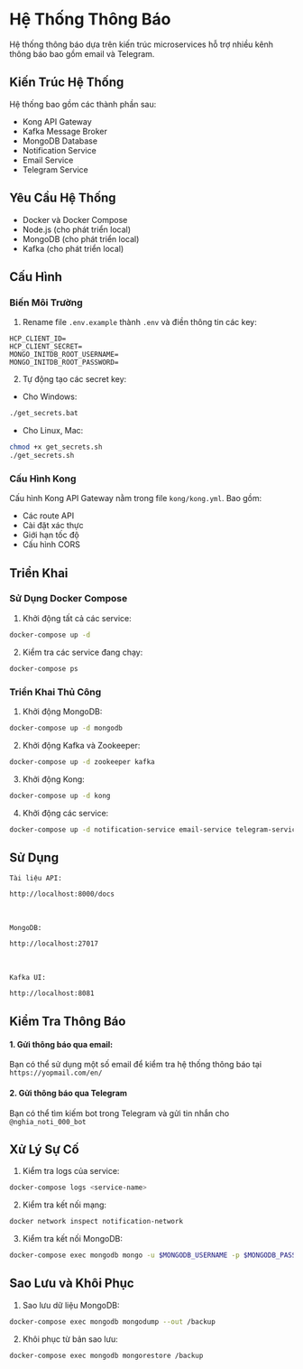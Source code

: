 # Hệ Thống Thông Báo

Hệ thống thông báo dựa trên kiến trúc microservices hỗ trợ nhiều kênh thông báo bao gồm email và Telegram.

## Kiến Trúc Hệ Thống

Hệ thống bao gồm các thành phần sau:
- Kong API Gateway
- Kafka Message Broker
- MongoDB Database
- Notification Service
- Email Service
- Telegram Service

## Yêu Cầu Hệ Thống

- Docker và Docker Compose
- Node.js (cho phát triển local)
- MongoDB (cho phát triển local)
- Kafka (cho phát triển local)

## Cấu Hình

### Biến Môi Trường

1. Rename file `.env.example` thành `.env` và điền thông tin các key:
```env
HCP_CLIENT_ID=
HCP_CLIENT_SECRET=
MONGO_INITDB_ROOT_USERNAME=
MONGO_INITDB_ROOT_PASSWORD=
```

2. Tự động tạo các secret key:
- Cho Windows:
```bash
./get_secrets.bat
```

- Cho Linux, Mac:
```bash
chmod +x get_secrets.sh
./get_secrets.sh
```

### Cấu Hình Kong

Cấu hình Kong API Gateway nằm trong file `kong/kong.yml`. Bao gồm:
- Các route API
- Cài đặt xác thực
- Giới hạn tốc độ
- Cấu hình CORS

## Triển Khai

### Sử Dụng Docker Compose

1. Khởi động tất cả các service:
```bash
docker-compose up -d
```

2. Kiểm tra các service đang chạy:
```bash
docker-compose ps
```

### Triển Khai Thủ Công

1. Khởi động MongoDB:
```bash
docker-compose up -d mongodb
```

2. Khởi động Kafka và Zookeeper:
```bash
docker-compose up -d zookeeper kafka
```

3. Khởi động Kong:
```bash
docker-compose up -d kong
```

4. Khởi động các service:
```bash
docker-compose up -d notification-service email-service telegram-service
```

## Sử Dụng

`Tài liệu API:`
```bash
http://localhost:8000/docs
```
<br>

`MongoDB:`
```bash
http://localhost:27017
```
<br>

`Kafka UI:`
```bash
http://localhost:8081
```

## Kiểm Tra Thông Báo

#### 1. Gửi thông báo qua email:
Bạn có thể sử dụng một số email để kiểm tra hệ thống thông báo tại `https://yopmail.com/en/`


#### 2. Gửi thông báo qua Telegram
Bạn có thể tìm kiếm bot trong Telegram và gửi tin nhắn cho `@nghia_noti_000_bot`

## Xử Lý Sự Cố

1. Kiểm tra logs của service:
```bash
docker-compose logs <service-name>
```

2. Kiểm tra kết nối mạng:
```bash
docker network inspect notification-network
```

3. Kiểm tra kết nối MongoDB:
```bash
docker-compose exec mongodb mongo -u $MONGODB_USERNAME -p $MONGODB_PASSWORD
```

## Sao Lưu và Khôi Phục

1. Sao lưu dữ liệu MongoDB:
```bash
docker-compose exec mongodb mongodump --out /backup
```

2. Khôi phục từ bản sao lưu:
```bash
docker-compose exec mongodb mongorestore /backup
``` 